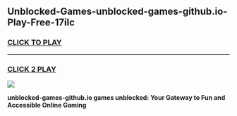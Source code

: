 
## Unblocked-Games-unblocked-games-github.io-Play-Free-17ilc
<h3>
<a href="https://premium76.site?title=unblocked-games-github.io&ref=19M">CLICK TO PLAY</a></h3>
<hr>

<h3>
<a href="https://premium76.site?title=unblocked-games-github.io&ref=19M">CLICK 2 PLAY</a>
  
</h3>

<a href="https://premium76.site?title=unblocked-games-github.io&ref=19M"><img src="https://clearcache.store/games.png"></a>


**unblocked-games-github.io games unblocked: Your Gateway to Fun and Accessible Online Gaming**
